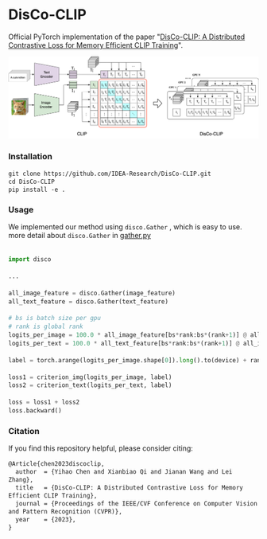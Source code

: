 # DisCo-CLIP

Official PyTorch implementation of the paper "[DisCo-CLIP: A Distributed Contrastive Loss for Memory Efficient CLIP Training](https://arxiv.org/pdf/2304.08480.pdf)".

![DisCo-CLIP](https://github.com/IDEA-Research/DisCo-CLIP/blob/chenyihao/DisCo-CLIP.png)

### Installation
```
git clone https://github.com/IDEA-Research/DisCo-CLIP.git
cd DisCo-CLIP
pip install -e .
```


### Usage
We implemented our method using `disco.Gather` , which is easy to use. more detail about `disco.Gather`  in [gather.py](https://github.com/IDEA-Research/DisCo-CLIP/blob/main/disco/gather.py)

```python

import disco

...

all_image_feature = disco.Gather(image_feature)
all_text_feature = disco.Gather(text_feature)

# bs is batch size per gpu
# rank is global rank
logits_per_image = 100.0 * all_image_feature[bs*rank:bs*(rank+1)] @ all_text_feature.t()
logits_per_text = 100.0 * all_text_feature[bs*rank:bs*(rank+1)] @ all_image_feature.t()

label = torch.arange(logits_per_image.shape[0]).long().to(device) + rank * bs

loss1 = criterion_img(logits_per_image, label)
loss2 = criterion_text(logits_per_text, label)

loss = loss1 + loss2
loss.backward()


```


### Citation
If you find this repository helpful, please consider citing:

```
@Article{chen2023discoclip,
  author  = {Yihao Chen and Xianbiao Qi and Jianan Wang and Lei Zhang},
  title   = {DisCo-CLIP: A Distributed Contrastive Loss for Memory Efficient CLIP Training},
  journal = {Proceedings of the IEEE/CVF Conference on Computer Vision and Pattern Recognition (CVPR)},
  year    = {2023},
}

```
